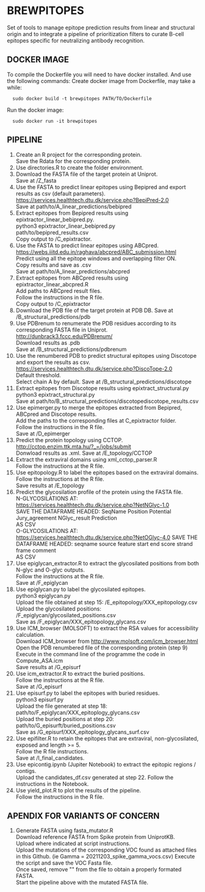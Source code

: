 # BREWPITOPES
Set of tools to manage epitope prediction results from linear and structural origin and to integrate a pipeline of prioritization filters to curate B-cell epitopes specific for neutralizing antibody recognition.

## DOCKER IMAGE
To compile the Dockerfile you will need to have docker installed. And use the following commands:
Create docker image from Dockerfile, may take a while:

      sudo docker build -t brewpitopes PATH/TO/Dockerfile
      
Run the docker image:

      sudo docker run -it brewpitopes

## PIPELINE
1. Create an R project for the corresponding protein.  
      Save the Rdata for the corresponding protein.  
2. Use directories.R to create the folder environment.  
3. Download the FASTA file of the target protein at Uniprot.    
      Save at /Z_fasta  
4. Use the FASTA to predict linear epitopes using Bepipred and export results as csv (default parameters).  
      https://services.healthtech.dtu.dk/service.php?BepiPred-2.0  
      Save at path/to/A_linear_predictions/bebipred  
5. Extract epitopes from Bepipred results using epixtractor_linear_bebipred.py.  
      python3 epixtractor_linear_bebipred.py  
      path/to/bepipred_results.csv  
      Copy output to /C_epixtractor.  
6. Use the FASTA to predict linear epitopes using ABCpred.  
      https://webs.iiitd.edu.in/raghava/abcpred/ABC_submission.html  
      Predict using all the epitope windows and overlapping filter ON.  
      Copy results and save as .csv  
      Save at path/to/A_linear_predictions/abcpred  
7. Extract epitopes from ABCpred results using epixtractor_linear_abcpred.R  
      Add paths to ABCpred result files.  
      Follow the instructions in the R file.  
      Copy output to /C_epixtractor  
8. Download the PDB file of the target protein at PDB DB. 
       Save at /B_structural_predictions/pdb  
9. Use PDBrenum to renumerate the PDB residues according to its corresponding FASTA file in Uniprot.  
      http://dunbrack3.fccc.edu/PDBrenum/  
      Download results as .pdb  
      Save at /B_structural_predictions/pdbrenum  
10. Use the renumbered PDB to predict structural epitopes using Discotope and export the results as csv.  
      https://services.healthtech.dtu.dk/service.php?DiscoTope-2.0  
      Default threshold.  
      Select chain A by default.
      Save at /B_structural_predictions/discotope  
11. Extract epitopes from Discotope results using epixtract_structural.py  
      python3 epixtract_structural.py  
      Save at path/to/B_structural_predictions/discotopediscotope_results.csv  
12. Use epimerger.py to merge the epitopes extracted from Bepipred, ABCpred and Discotope results.  
      Add the paths to the corresponding files at C_epixtractor folder.  
      Follow the instructions in the R file.  
      Save at /D_epimerger  
13. Predict the protein topology using CCTOP.  
      http://cctop.enzim.ttk.mta.hu/?_=/jobs/submit  
      Donwload results as .xml.
      Save at /E_topology/CCTOP  
14. Extract the extraviral domains using xml_cctop_parser.R  
      Follow the instructions at the R file.  
15. Use epitopology.R to label the epitopes based on the extraviral domains.  
      Follow the instructions at the R file.   
      Save results at /E_topology  
16. Predict the glycosilation profile of the protein using the FASTA file.  
      N-GLYCOSILATIONS AT:  
      https://services.healthtech.dtu.dk/service.php?NetNGlyc-1.0  
      SAVE THE DATAFRAME HEADED: SeqName	Position	Potential	Jury_agreement	NGlyc_result	Prediction  
      AS CSV  
      O-GLYCOSILATIONS AT:  
      https://services.healthtech.dtu.dk/service.php?NetOGlyc-4.0
      SAVE THE DATAFRAME HEADED:  seqname	source	feature	start	end	score	strand	frame	comment  
      AS CSV  
17. Use epiglycan_extractor.R to extract the glycosilated positions from both N-glyc and O-glyc outputs.  
      Follow the instructions at the R file.  
      Save at /F_epiglycan  
18. Use epiglycan.py to label the glycosilated epitopes.  
      python3 epiglycan.py  
      Upload the file obtained at step 15: /E_epitopology/XXX_epitopology.csv  
      Upload the glycosilated positions: /F_epiglycan/glycosilated_positions.csv  
      Save as /F_epiglycan/XXX_epitopology_glycans.csv  
19. Use ICM_browser (MOLSOFT) to extract the RSA values for accessibility calculation.  
      Download ICM_browser from http://www.molsoft.com/icm_browser.html  
      Open the PDB renumbered file of the corresponding protein (step 9)   
      Execute in the command line of the programme the code in Compute_ASA.icm  
      Save results at /G_episurf  
20. Use icm_extractor.R to extract the buried positions.  
      Follow the instructions at the R file.   
      Save at /G_episurf  
21. Use episurf.py to label the epitopes with buried residues.  
      python3 episurf.py  
      Upload the file generated at step 18: path/to/F_epiglycan/XXX_epitoplogy_glycans.csv  
      Upload the buried positions at step 20: path/to/G_episurft/buried_positions.csv  
      Save as /G_episurf/XXX_epitoplogy_glycans_surf.csv  
22. Use epifilter.R to retain the epitopes that are extraviral, non-glycosilated, exposed and length >= 5.  
      Follow the R file instructions.  
      Save at /I_final_candidates.  
23. Use epicontig.ipynb (Jupiter Notebook) to extract the epitopic regions / contigs.  
      Upload the candidates_df.csv generated at step 22.
      Follow the instructions in the Notebook.  
24. Use yield_plot.R to plot the results of the pipeline.  
      Follow the instructions in the R file.  
      
## APENDIX FOR VARIANTS OF CONCERN
1. Generate FASTA using fasta_mutator.R  
      Download reference FASTA from Spike protein from UniprotKB.  
      Upload where indicated at script instructions.  
      Upload the mutations of the corresponding VOC found as attached files in this Github. (ie Gamma = 20211203_spike_gamma_vocs.csv)
      Execute the script and save the VOC Fasta file.  
      Once saved, remove "" from the file to obtain a properly formated FASTA.  
      Start the pipeline above with the mutated FASTA file.  
